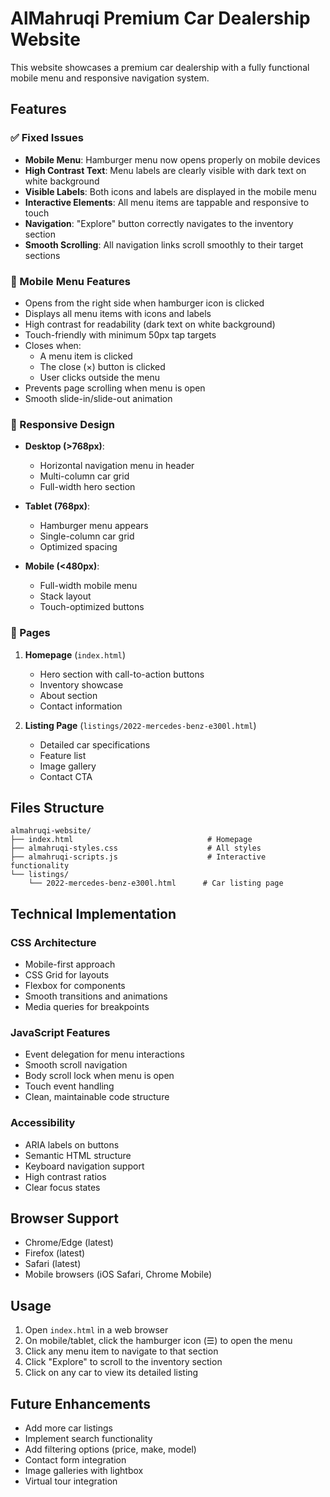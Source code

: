 # AlMahruqi Premium Car Dealership Website

This website showcases a premium car dealership with a fully functional mobile menu and responsive navigation system.

## Features

### ✅ Fixed Issues
- **Mobile Menu**: Hamburger menu now opens properly on mobile devices
- **High Contrast Text**: Menu labels are clearly visible with dark text on white background
- **Visible Labels**: Both icons and labels are displayed in the mobile menu
- **Interactive Elements**: All menu items are tappable and responsive to touch
- **Navigation**: "Explore" button correctly navigates to the inventory section
- **Smooth Scrolling**: All navigation links scroll smoothly to their target sections

### 📱 Mobile Menu Features
- Opens from the right side when hamburger icon is clicked
- Displays all menu items with icons and labels
- High contrast for readability (dark text on white background)
- Touch-friendly with minimum 50px tap targets
- Closes when:
  - A menu item is clicked
  - The close (×) button is clicked
  - User clicks outside the menu
- Prevents page scrolling when menu is open
- Smooth slide-in/slide-out animation

### 🎨 Responsive Design
- **Desktop (>768px)**: 
  - Horizontal navigation menu in header
  - Multi-column car grid
  - Full-width hero section
  
- **Tablet (768px)**: 
  - Hamburger menu appears
  - Single-column car grid
  - Optimized spacing
  
- **Mobile (<480px)**: 
  - Full-width mobile menu
  - Stack layout
  - Touch-optimized buttons

### 📄 Pages
1. **Homepage** (`index.html`)
   - Hero section with call-to-action buttons
   - Inventory showcase
   - About section
   - Contact information
   
2. **Listing Page** (`listings/2022-mercedes-benz-e300l.html`)
   - Detailed car specifications
   - Feature list
   - Image gallery
   - Contact CTA

## Files Structure

```
almahruqi-website/
├── index.html                              # Homepage
├── almahruqi-styles.css                    # All styles
├── almahruqi-scripts.js                    # Interactive functionality
└── listings/
    └── 2022-mercedes-benz-e300l.html      # Car listing page
```

## Technical Implementation

### CSS Architecture
- Mobile-first approach
- CSS Grid for layouts
- Flexbox for components
- Smooth transitions and animations
- Media queries for breakpoints

### JavaScript Features
- Event delegation for menu interactions
- Smooth scroll navigation
- Body scroll lock when menu is open
- Touch event handling
- Clean, maintainable code structure

### Accessibility
- ARIA labels on buttons
- Semantic HTML structure
- Keyboard navigation support
- High contrast ratios
- Clear focus states

## Browser Support
- Chrome/Edge (latest)
- Firefox (latest)
- Safari (latest)
- Mobile browsers (iOS Safari, Chrome Mobile)

## Usage

1. Open `index.html` in a web browser
2. On mobile/tablet, click the hamburger icon (☰) to open the menu
3. Click any menu item to navigate to that section
4. Click "Explore" to scroll to the inventory section
5. Click on any car to view its detailed listing

## Future Enhancements
- Add more car listings
- Implement search functionality
- Add filtering options (price, make, model)
- Contact form integration
- Image galleries with lightbox
- Virtual tour integration
